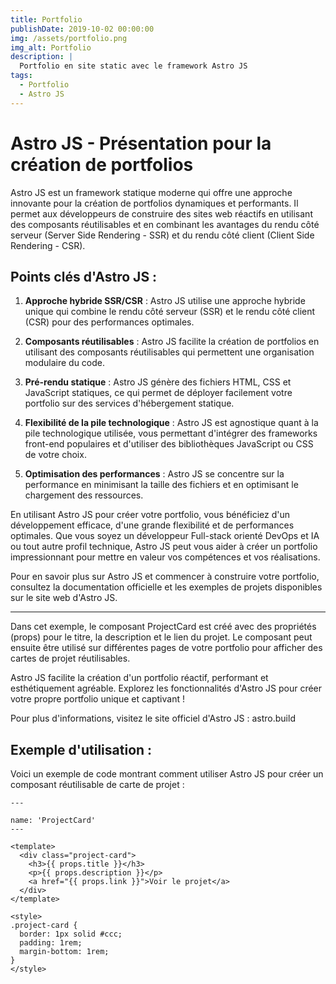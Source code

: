 ```yaml
---
title: Portfolio
publishDate: 2019-10-02 00:00:00
img: /assets/portfolio.png
img_alt: Portfolio
description: |
  Portfolio en site static avec le framework Astro JS
tags:
  - Portfolio
  - Astro JS
---
```


# Astro JS - Présentation pour la création de portfolios

Astro JS est un framework statique moderne qui offre une approche innovante pour la création de portfolios dynamiques et performants. Il permet aux développeurs de construire des sites web réactifs en utilisant des composants réutilisables et en combinant les avantages du rendu côté serveur (Server Side Rendering - SSR) et du rendu côté client (Client Side Rendering - CSR).

## Points clés d'Astro JS :

1. **Approche hybride SSR/CSR** : Astro JS utilise une approche hybride unique qui combine le rendu côté serveur (SSR) et le rendu côté client (CSR) pour des performances optimales.

2. **Composants réutilisables** : Astro JS facilite la création de portfolios en utilisant des composants réutilisables qui permettent une organisation modulaire du code.

3. **Pré-rendu statique** : Astro JS génère des fichiers HTML, CSS et JavaScript statiques, ce qui permet de déployer facilement votre portfolio sur des services d'hébergement statique.

4. **Flexibilité de la pile technologique** : Astro JS est agnostique quant à la pile technologique utilisée, vous permettant d'intégrer des frameworks front-end populaires et d'utiliser des bibliothèques JavaScript ou CSS de votre choix.

5. **Optimisation des performances** : Astro JS se concentre sur la performance en minimisant la taille des fichiers et en optimisant le chargement des ressources.

En utilisant Astro JS pour créer votre portfolio, vous bénéficiez d'un développement efficace, d'une grande flexibilité et de performances optimales. Que vous soyez un développeur Full-stack orienté DevOps et IA ou tout autre profil technique, Astro JS peut vous aider à créer un portfolio impressionnant pour mettre en valeur vos compétences et vos réalisations.

Pour en savoir plus sur Astro JS et commencer à construire votre portfolio, consultez la documentation officielle et les exemples de projets disponibles sur le site web d'Astro JS.

---

Dans cet exemple, le composant ProjectCard est créé avec des propriétés (props) pour le titre, la description et le lien du projet. Le composant peut ensuite être utilisé sur différentes pages de votre portfolio pour afficher des cartes de projet réutilisables.

Astro JS facilite la création d'un portfolio réactif, performant et esthétiquement agréable. Explorez les fonctionnalités d'Astro JS pour créer votre propre portfolio unique et captivant !

Pour plus d'informations, visitez le site officiel d'Astro JS : astro.build
## Exemple d'utilisation :

Voici un exemple de code montrant comment utiliser Astro JS pour créer un composant réutilisable de carte de projet :

```astro
---

name: 'ProjectCard'
---

<template>
  <div class="project-card">
    <h3>{{ props.title }}</h3>
    <p>{{ props.description }}</p>
    <a href="{{ props.link }}">Voir le projet</a>
  </div>
</template>

<style>
.project-card {
  border: 1px solid #ccc;
  padding: 1rem;
  margin-bottom: 1rem;
}
</style>




